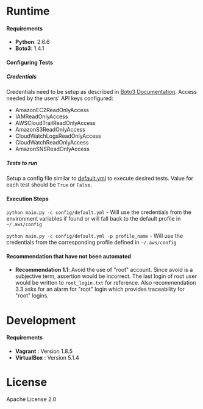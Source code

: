 # Runtime
#### Requirements
- **Python**: 2.6.6
- **Boto3**: 1.4.1

#### Configuring Tests

##### Credentials

Credentials need to be setup as described in [Boto3 Documentation](http://boto3.readthedocs.io/en/latest/guide/configuration.html).
Access needed by the users' API keys configured:

- AmazonEC2ReadOnlyAccess
- IAMReadOnlyAccess
- AWSCloudTrailReadOnlyAccess
- AmazonS3ReadOnlyAccess
- CloudWatchLogsReadOnlyAccess
- CloudWatchReadOnlyAccess
- AmazonSNSReadOnlyAccess

##### Tests to run

Setup a config file similar to [default.yml](https://github.com/mikhailadvani/cis-aws-automation/blob/master/config/default.yml) to execute desired tests. Value for each test should be `True` or `False`.

#### Execution Steps
`python main.py -c config/default.yml` - Will use the credentials from the environment variables if found or will fall back to the default profile in `~/.aws/config`

`python main.py -c config/default.yml -p profile_name` - Will use the credentials from the corresponding profile defined in `~/.aws/config`

#### Recommendation that have not been automated

* **Recommendation 1.1**: Avoid the use of "root" account. Since avoid is a subjective term, assertion would be incorrect. The last login of root user would be written to `root_login.txt` for reference. Also recommendation 3.3 asks for an alarm for "root" login which provides traceability for "root" logins.   

# Development
#### Requirements
- **Vagrant** : Version 1.8.5
- **VirtualBox** : Version 5.1.4

# License
Apache License 2.0




